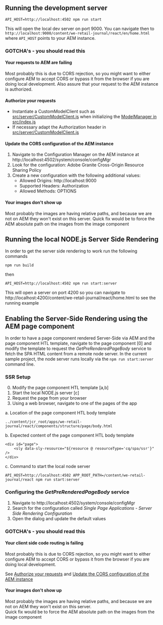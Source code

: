 
## Running the development server
```
API_HOST=http://localhost:4502 npm run start
```
This will open the local dev server on port 9000. You can navigate then to `http://localhost:9000/content/we-retail-journal/react/en/home.html`
where `API_HOST` points to your AEM instance.
### GOTCHA's - you should read this

#### Your requests to AEM are failing
Most probably this is due to CORS rejection, so you might want to either configure AEM to accept CORS or bypass it from the browser if you are doing local development. 
Also assure that your request to the AEM instance is authorized.

#### Authorize your requests
* Instantiate a CustomModelClient such as [src/server/CustomModelClient.js](https://github.com/adobe/aem-sample-we-retail-journal/blob/master/react-app/src/server/CustomModelClient.js) 
when initializing the [ModelManager in src/index.js](https://github.com/adobe/aem-sample-we-retail-journal/blob/master/react-app/src/index.js#L42)
* If necessary adapt the Authorization header in [src/server/CustomModelClient.js](https://github.com/adobe/aem-sample-we-retail-journal/blob/master/react-app/src/server/CustomModelClient.js#L21) 

#### Update the CORS configuration of the AEM instance
1. Navigate to the Configuration Manager on the AEM instance at http://localhost:4502/system/console/configMgr
2. Look for the configuration: Adobe Granite Cross-Origin Resource Sharing Policy
3. Create a new configuration with the following additional values:
    * Allowed Origins: http://localhost:9000
    * Supported Headers: Authorization
    * Allowed Methods: OPTIONS

#### Your images don't show up
Most probably the images are having relative paths, and because we are not on AEM they won't exist on this server.
Quick fix would be to force the AEM absolute path on the images from the image component

## Running the local NODE.js Server Side Rendering
In order to get the server side rendering to work run the following commands
```
npm run build
```
then 
```
API_HOST=http://localhost:4502 npm run start:server
```
This will open a server on port 4200 so you can navigate to http://localhost:4200/content/we-retail-journal/react/home.html to see the running example

## Enabling the Server-Side Rendering using the AEM page component
In order to have a page component rendered Server-Side via AEM and the page component HTL template, 
navigate to the page component [0] and modify the template to request the _GetPreRenderedPageBody_ service to fetch the SPA HTML content from a remote node server. 
In the current sample project, the node server runs locally via the `npm run start:server` command line.

### SSR Setup

0. Modify the page component HTL template [a,b]
1. Start the local NODE.js server [c]
2. Request the page from your browser
3. Using a web browser, navigate to one of the pages of the app

a. Location of the page component HTL body template
```
../content/jcr_root/apps/we-retail-journal/react/components/structure/page/body.html
```

b. Expected content of the page component HTL body template
```
<div id="page">
    <sly data-sly-resource="${resource @ resourceType='cq/spa/ssr'}" />
</div>
```

c. Command to start the local node server
```
API_HOST=http://localhost:4502 APP_ROOT_PATH=/content/we-retail-journal/react npm run start:server
```

### Configuring the _GetPreRenderedPageBody_ service

1. Navigate to http://localhost:4502/system/console/configMgr
2. Search for the configuration called _Single Page Applications - Server Side Rendering Configuration_
3. Open the dialog and update the default values

### GOTCHA's - you should read this

#### Your client side code routing is failing
Most probably this is due to CORS rejection, so you might want to either configure AEM to accept CORS or bypass it from the browser if you are doing local development.

See [Authorize your requests](####authorize-your-requests )
and [Update the CORS configuration of the AEM instance](####update-the-cors-configuration-of-the-AEM-instance)

#### Your images don't show up
Most probably the images are having relative paths, and because we are not on AEM they won't exist on this server.  
Quick fix would be to force the AEM absolute path on the images from the image component
